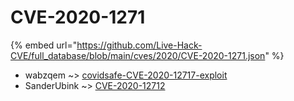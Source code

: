 # CVE-2020-1271
{% embed url="https://github.com/Live-Hack-CVE/full_database/blob/main/cves/2020/CVE-2020-1271.json" %}

* wabzqem ~> [covidsafe-CVE-2020-12717-exploit](https://www.alice-snow.ru/2020/database/cve-2020-1271/covidsafe-cve-2020-12717-exploit-wabzqem)
* SanderUbink ~> [CVE-2020-12712](https://www.alice-snow.ru/2020/database/cve-2020-1271/cve-2020-12712-sanderubink)